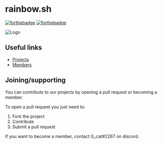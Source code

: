# rainbow.sh

[![forthebadge](https://forthebadge.com/images/badges/built-with-love.svg)](https://forthebadge.com)
[![forthebadge](https://forthebadge.com/images/badges/powered-by-black-magic.svg)](https://forthebadge.com)

![Logo](https://avatars.githubusercontent.com/u/107364299?s=200&v=4)

## Useful links

* [Projects](https://github.com/orgs/rainbow-sh/repositories)
* [Members](https://github.com/orgs/rainbow-sh/people)

## Joining/supporting

You can contribute to our projects by opening a pull request or becoming a member.

To open a pull request you just need to:

1. Fork the project
2. Contribute
3. Submit a pull request

If you want to become a member, contact G_cat#2267 on discord.

